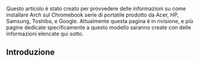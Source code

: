 Questo articolo è stato creato per provvedere delle informazioni su come installare Arch sul Chromebook serie di portatile prodotto da Acer, HP, Samsung, Toshiba, e Google. Attualmente questa pagina è in rivisione, e più pagine dedicate specificamente a questo modello saranno create con delle informazioni elencate qui sotto.

## Introduzione